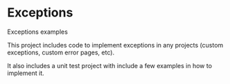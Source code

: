 # Exceptions
Exceptions examples

This project includes code to implement exceptions in any projects (custom exceptions, custom error pages, etc).

It also includes a unit test project with include a few examples in how to implement it.
